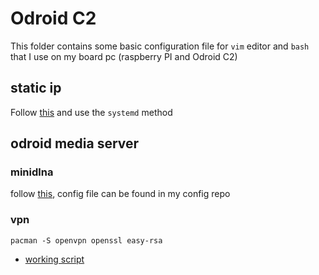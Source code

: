 # Odroid C2

This folder contains some basic configuration file for `vim` editor and `bash`
that I use on my board pc (raspberry PI and Odroid C2)

## static ip

Follow
[this](https://www.ostechnix.com/configure-static-dynamic-ip-address-arch-linux/)
and use the `systemd` method

## odroid media server

### minidlna

follow [this](https://wiki.archlinux.org/index.php/ReadyMedia), config file can
be found in my config repo

### vpn

`pacman -S openvpn openssl easy-rsa`

- [working script](https://github.com/angristan/openvpn-install)

